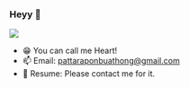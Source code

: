 ### Heyy 👋

<img src="https://github-readme-stats.vercel.app/api/top-langs/?username=heartnoxill&layout=compact">

- 😁 You can call me Heart!
- 📫 Email: pattaraponbuathong@gmail.com
- 🧾 Resume: Please contact me for it.




